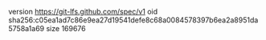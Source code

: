 version https://git-lfs.github.com/spec/v1
oid sha256:c05ea1ad7c86e9ea27d19541defe8c68a0084578397b6ea2a8951da5758a1a69
size 169676
